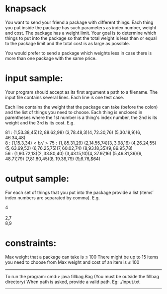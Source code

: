 # knapsack

You want to send your friend a package with different things.
Each thing you put inside the package has such parameters as index number, weight and cost.
The package has a weight limit.
Your goal is to determine which things to put into the package so that the total weight is less than or equal to the package limit and the total cost is as large as possible.

You would prefer to send a package which weights less in case there is more than one package with the same price.

# input sample:

Your program should accept as its first argument a path to a filename. The input file contains several lines. Each line is one test case.

Each line contains the weight that the package can take (before the colon) and the list of things you need to choose. Each thing is enclosed in parentheses where the 1st number is a thing's index number, the 2nd is its weight and the 3rd is its cost. E.g.

81 : (1,53.38,$45) (2,88.62,$98) (3,78.48,$3) (4,72.30,$76) (5,30.18,$9) (6,46.34,$48)<br/>
8 : (1,15.3,$34)<br/>
75 : (1,85.31,$29) (2,14.55,$74) (3,3.98,$16) (4,26.24,$55) (5,63.69,$52) (6,76.25,$75) (7,60.02,$74) (8,93.18,$35) (9,89.95,$78)<br/>
56 : (1,90.72,$13) (2,33.80,$40) (3,43.15,$10) (4,37.97,$16) (5,46.81,$36) (6,48.77,$79) (7,81.80,$45) (8,19.36,$79) (9,6.76,$64)<br/>

# output sample:

For each set of things that you put into the package provide a list (items’ index numbers are separated by comma). E.g.

4<br/>
<br/>
2,7<br/>
8,9<br/>

# constraints:

Max weight that a package can take is ≤ 100
There might be up to 15 items you need to choose from
Max weight and cost of an item is ≤ 100


****************************************
To run the program:
cmd:> java fillbag.Bag (You must be outside the fillbag directory)
When path is asked, provide a valid path.
Eg: ./input.txt
****************************************
